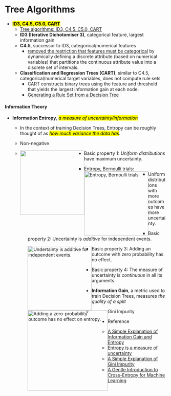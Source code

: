 # Tree Algorithms

* <mark>**ID3, C4.5, C5.0, CART**</mark>
  * [Tree algorithms: ID3, C4.5, C5.0, CART](https://medium.datadriveninvestor.com/tree-algorithms-id3-c4-5-c5-0-and-cart-413387342164)
  * **ID3 (Iterative Dichotomiser 3)**, categorical feature, largest information gain
  * **C4.5**, successor to ID3, categorical/numerical features
    * <u>removed the restriction that features must be categorical</u> by dynamically defining a discrete attribute (based on numerical variables) that partitions the continuous attribute value into a discrete set of intervals.
  * **Classification and Regression Trees (CART)**, similar to C4.5, categorical/numerical target variables, does not compute rule sets
    * CART constructs binary trees using the feature and threshold that yields the largest information gain at each node.
    * [Generating a Rule Set from a Decision Tree](https://www.ibm.com/docs/en/spss-modeler/18.1.0?topic=builder-generating-rule-set-from-decision-tree)





#### Information Theory

* **Information Entropy**, <mark>*a measure of uncertainty/information*</mark>

  * In the context of training Decision Trees, Entropy can be roughly thought of as <mark>*how much variance the data has*</mark>.

  * Non-negative

  * <img style="float: left;" src="https://miro.medium.com/max/1122/0*DkWdyGidNSfdT1Nu.png" width="200"/> 

    

    * Basic property 1: *Uniform distributions* have maximum uncertainty.

      * Entropy, Bernoulli trials: 

      <img title="Entropy, Bernoulli trials" style="float: left;" src="https://miro.medium.com/max/600/0*8JwLMUrBgGWM7rWr.png" width="200"/>

      * Uniform distributions with more outcomes have more uncertainty.

    * Basic property 2: Uncertainty is *additive* for independent events.

      <img title="Undertainty is additive for independent events." style="float: left;" src="https://miro.medium.com/max/1252/0*9VDWro34ADgoajyb.png" width="200"/>

    * Basic property 3: Adding an outcome with zero probability has no effect.

      <img title="Adding a zero-probability outcome has no effect on entropy." style="float: left;" src="https://miro.medium.com/max/1400/0*SVvx3qTzKCBrAvfK.png" width="250"/>

    * Basic property 4: The measure of uncertainty is *continuous* in all its arguments.

* **Information Gain**, a metric used to train Decision Trees, measures *the quality of a split*

  * Gini Impurity

* Reference
  * [A Simple Explanation of Information Gain and Entropy](https://victorzhou.com/blog/information-gain/)
  * [Entropy is a measure of uncertainty](https://towardsdatascience.com/entropy-is-a-measure-of-uncertainty-e2c000301c2c)
  * [A Simple Explanation of Gini Impurity](https://victorzhou.com/blog/gini-impurity/)
  * [A Gentle Introduction to Cross-Entropy for Machine Learning](https://machinelearningmastery.com/cross-entropy-for-machine-learning/)



